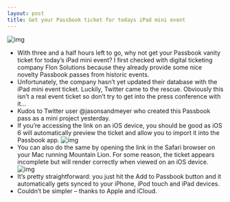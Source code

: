 ```yaml
---
layout: post
title: Get your Passbook ticket for todays iPad mini event
---
```

![img](http://media.idownloadblog.com/wp-content/uploads/2012/10/iOS-Passbook-icon-small.jpg)
* With three and a half hours left to go, why not get your Passbook vanity ticket for today’s iPad mini event? I first checked with digital ticketing company Flon Solutions because they already provide some nice novelty Passbook passes from historic events.
* Unfortunately, the company hasn’t yet updated their database with the iPad mini event ticket. Luckily, Twitter came to the rescue. Obviously this isn’t a real event ticket so don’t try to get into the press conference with it…
* Kudos to Twitter user @jasonsandmeyer who created this Passbook pass as a mini project yesterday.
* If you’re accessing the link on an iOS device, you should be good as iOS 6 will automatically preview the ticket and allow you to import it into the Passbook app.
![img](http://media.idownloadblog.com/wp-content/uploads/2012/10/iPad-mini-event-Passbook-ticket.jpg)
* You can also do the same by opening the link in the Safari browser on your Mac running Mountain Lion. For some reason, the ticket appears incomplete but will render correctly when viewed on an iOS device.
![img](http://media.idownloadblog.com/wp-content/uploads/2012/10/iPad-mini-event-Passbook-ticket-on-Mountain-Lion.png)
* It’s pretty straightforward: you just hit the Add to Passbook button and it automatically gets synced to your iPhone, iPod touch and iPad devices.
* Couldn’t be simpler – thanks to Apple and iCloud.

